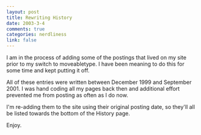 ```yaml
--- 
layout: post
title: Rewriting History
date: 2003-3-4
comments: true
categories: nerdliness
link: false
---
```

I am in the process of adding some of the postings that lived on my site prior to my switch to moveabletype. I have been meaning to do this for some time and kept putting it off.

All of these entries were written between December 1999 and September 2001. I was hand coding all my pages back then and additional effort prevented me from posting as often as I do now.

I'm re-adding them to the site using their original posting date, so they'll all be listed towards the bottom of the History page.

Enjoy.

